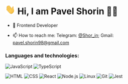 # <img src="https://raw.githubusercontent.com/ABSphreak/ABSphreak/master/gifs/Hi.gif" height="32px" width="32px"> Hi, I am Pavel Shorin 👨‍💻

- 🌱 Frontend Developer

- 📫 How to reach me: Telegram: [@Shor_in](https://www.t.me/shor_in); Gmail: [pavel.shorin98@gmail.com](mailto:pavel.shorin98@gmail.com)


### Languages and technologies:

![JavaScript](https://img.shields.io/badge/-JavaScript-000?&logo=JavaScript)
![TypeScript](https://img.shields.io/badge/-TypeScript-000?&logo=TypeScript)

![HTML](https://img.shields.io/badge/HTML-informational?style=flat&logo=html5&color=000)
![CSS](https://img.shields.io/badge/CSS-informational?style=flat&logo=css3&color=000)
![React](https://img.shields.io/badge/-React-000?&logo=React)
![Node.js](https://img.shields.io/badge/-Node.js-000?&logo=node.js)
![Linux](https://img.shields.io/badge/-Linux-000?&logo=Linux)
![Git](https://img.shields.io/badge/-Git-000?&logo=Git)
![Jest](https://img.shields.io/badge/-Jest-000?&logo=Jest)

<!---
PShorin/PShorin is a ✨ special ✨ repository because its `README.md` (this file) appears on your GitHub profile.
You can click the Preview link to take a look at your changes.
--->

